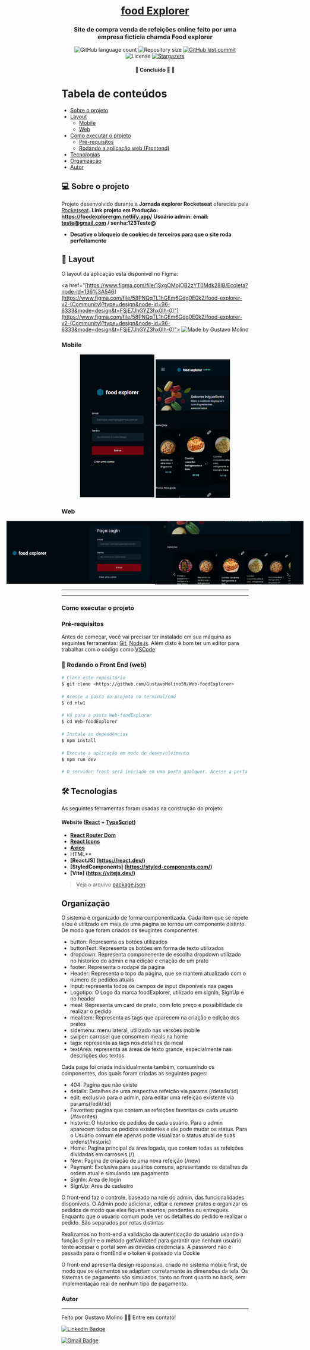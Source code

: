 <h1 align="center">
      <a href="#" alt="Food explorer"> food Explorer </a>
</h1>
<h3 align="center">
    Site de compra venda de refeições online feito por uma empresa fictícia chamda Food explorer
</h3>
<p align="center">
  <img alt="GitHub language count" src="https://img.shields.io/github/languages/count/GustavoMolino59/Web-foodExplorer?color=%2304D361">

  <img alt="Repository size" src="https://img.shields.io/github/repo-size/GustavoMolino59/Web-foodExplorer">
  
  <a href="https://github.com/GustavoMolino59/Web-foodExplorer/commits/master">
    <img alt="GitHub last commit" src="https://img.shields.io/github/last-commit/GustavoMolino59/Web-foodExplorer">
  </a>
    
   <img alt="License" src="https://img.shields.io/badge/license-MIT-brightgreen">
   <a href="https://github.com/GustavoMolino59/Web-foodExplorer/stargazers">
    <img alt="Stargazers" src="https://img.shields.io/github/stars/GustavoMolino59/Web-foodExplorer?style=social">
  </a>
 
</p>

<h4 align="center">
	🚧   Concluído 🚀 🚧
</h4>

Tabela de conteúdos
=================
<!--ts-->
   * [Sobre o projeto](#-sobre-o-projeto)
   * [Layout](#-layout)
     * [Mobile](#mobile)
     * [Web](#web)
   * [Como executar o projeto](#Como-executar-o-projeto)
     * [Pré-requisitos](#pré-requisitos)
     * [Rodando a aplicação web (Frontend)](#user-content--rodando-o-front-end-web)
   * [Tecnologias](#-tecnologias)
   * [Organização](#-organização)
   * [Autor](#-autor)
<!--te-->

## 💻 Sobre o projeto

Projeto desenvolvido durante a **Jornada explorer Rocketseat** oferecida pela [Rocketseat](https://blog.rocketseat.com.br/primeira-next-level-week/).
**Link projeto em Produção: https://foodexplorergm.netlify.app/**
**Usuário admin: email: teste@gmail.com  / senha:123Teste@**
- **Desative o bloqueio de cookies de terceiros para que o site roda perfeitamente**

## 🎨 Layout

O layout da aplicação está disponível no Figma:

<a href="[https://www.figma.com/file/1SxgOMojOB2zYT0Mdk28lB/Ecoleta?node-id=136%3A546](https://www.figma.com/file/58PNQqTL1hGEm6Gdg0E0k2/food-explorer-v2-(Community)?type=design&node-id=96-6333&mode=design&t=FSjE7JhGYZ3hx0Ih-0)"](https://www.figma.com/file/58PNQqTL1hGEm6Gdg0E0k2/food-explorer-v2-(Community)?type=design&node-id=96-6333&mode=design&t=FSjE7JhGYZ3hx0Ih-0)">
  <img alt="Made by Gustavo Molino" src="https://img.shields.io/badge/Acessar%20Layout%20-Figma-%2304D361">
</a>

### Mobile

<p align="center">
  <img alt="Food explorer web mobile" title="#Food explorer web mobile ex" src="src/assets/Mobile-Login.png" width="200px">

  <img alt="Food explorer web mobile" title="#Food explorer web mobile" src="src/assets/HomePageMobile.png" width="200px">
</p>

### Web

<p align="center" style="display: flex; align-items: flex-start; justify-content: center;">
  <img alt="Food explorer web " title="#Food explorer web " src="src/assets/Desktop-Login.png" width="400px">

  <img alt="Food explorer web mobile" title="#Food explorer web mobile" src="src/assets/homePageDesktop.png" width="400px">
</p>

---

---
### Como executar o projeto
### Pré-requisitos

Antes de começar, você vai precisar ter instalado em sua máquina as seguintes ferramentas:
[Git](https://git-scm.com), [Node.js](https://nodejs.org/en/). 
Além disto é bom ter um editor para trabalhar com o código como [VSCode](https://code.visualstudio.com/)

### 🎲 Rodando o Front End (web)

```bash
# Clone este repositório
$ git clone <https://github.com/GustavoMolino59/Web-foodExplorer>

# Acesse a pasta do projeto no terminal/cmd
$ cd nlw1

# Vá para a pasta Web-foodExplorer
$ cd Web-foodExplorer

# Instale as dependências
$ npm install

# Execute a aplicação em modo de desenvolvimento
$ npm run dev

# O servidor front será iniciado em uma porta qualquer. Acesse a porta que o terminal fornece

```
## 🛠 Tecnologias

As seguintes ferramentas foram usadas na construção do projeto:

#### **Website**  ([React](https://reactjs.org/)  +  [TypeScript](https://www.typescriptlang.org/))

-   **[React Router Dom](https://github.com/ReactTraining/react-router/tree/master/packages/react-router-dom)**
-   **[React Icons](https://react-icons.github.io/react-icons/)**
-   **[Axios](https://github.com/axios/axios)**
-   HTML**
-   **[ReactJS] (https://react.dev/)**
-   **[StyledComponents] (https://styled-components.com/)**
-   **[Vite] (https://vitejs.dev/)**

> Veja o arquivo  [package.json](https://github.com/GustavoMolino59/Web-foodExplorer/blob/main/package.json)

## Organização
O sistema é organizado de forma componentizada. Cada item que se repete e/ou é utilizado em mais de uma página se tornou um componente distinto. De modo que foram criados os seugintes componentes:
- button: Representa os botões utilizados
- buttonText: Representa os botôes em forma de texto utilizados
- dropdown: Representa componenente de escolha dropdown utilizado no historico do admin e na edição e criação de um prato
- footer: Representa o rodapé da página
- Header: Representa o topo da página, que se mantem atualizado com o número de pedidos atuais
- Input: representa todos os campos de input disponiveis nas pages
- Logotipo: O Logo da marca foodExplorer, utilizado em signIn, SignUp e no header
- meal: Representa um card de prato, com foto preço e possibilidade de realizar o pedido
- mealitem: Representa as tags que aparecem na criação e edição dos pratos
- sidemenu: menu lateral, utilizado nas versões mobile
- swiper: carrosel que consomem meals na home
- tags: representa as tags nos detalhes da meal
- textArea: representa as áreas de texto grande, especialmente nas descrições dos textos


Cada page foi criada individualmente também, consumindo os componentes, dos quais foram criadas as seguintes pages:
- 404: Pagina que não existe
- details: Detalhes de uma respectiva refeição via params (/details/:id)
- edit: exclusivo para o admin, para editar uma refeição existente via params(/edit/:id)
- Favorites: pagina que contem as refeições favoritas de cada usuário (/favorites)
- historic: O historico de pedidos de cada usuário. Para o admin aparecem todos os pedidos existentes e ele pode mudar os status. Para o Usuário comum ele apenas pode visualizar o status atual de suas ordens(/historic)
- Home: Pagina principal da área logada, que contem todas as refeições dividadas em carroseis (/)
- New: Pagina de criação de uma nova refeição (/new)
- Payment: Exclusiva para usuários comuns, apresentando os detalhes da ordem atual e simulando um pagamento
- SignIn: Area de login
- SignUp: Area de cadastro

O front-end faz o controle, baseado na role do admin, das funcionalidades disponíveis. O Admin pode adicionar, editar e remover pratos e organizar os pedidos de modo que eles fiquem abertos, pendentes ou entregues. Enquanto que o usuário comum pode ver os detalhes do pedido e realizar o pedido. São separados por rotas distintas 

Realizamos no front-end a validação da autenticação do usuário usando a função SignIn e o método getValidated para garantir que nenhum usuário tente acessar o portal sem as devidas credenciais. A password não é passada para o frontEnd e o token é passado via Cookie

O front-end apresenta design responsivo, criado no sistema mobile first, de modo que os elementos se adaptam corretamente às dimensões da tela. Os sistemas de pagamento são simulados, tanto no front quanto no back, sem implementação real de nenhum tipo de pagamento.

### Autor
---
Feito por Gustavo Molino 👋🏽 Entre em contato!

[![Linkedin Badge](https://img.shields.io/badge/-GustavoMolino-blue?style=flat-square&logo=Linkedin&logoColor=white&link=https://www.linkedin.com/in/gustavo-molino/)](https://www.linkedin.com/in/gustavo-molino/)

[![Gmail Badge](https://img.shields.io/badge/-g247144@dac.unicamp.br-c14438?style=flat-square&logo=Gmail&logoColor=white&link=mailto:g247144@dac.unicamp.br)](mailto:g247144@dac.unicamp.br)



